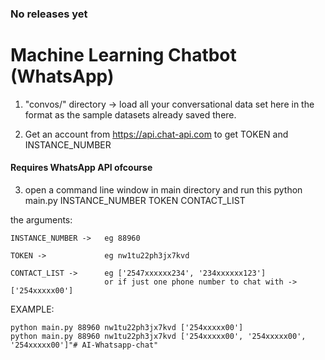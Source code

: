 

### No releases yet

# Machine Learning Chatbot (WhatsApp)
1) "convos/" directory -> load all your conversational data set here 
                       in the format as the sample datasets already saved there.

2) Get an account from https://api.chat-api.com to get TOKEN and INSTANCE_NUMBER
#### Requires WhatsApp API ofcourse
3) open a command line window in main directory and run this
	python main.py INSTANCE_NUMBER TOKEN CONTACT_LIST


the arguments:

	INSTANCE_NUMBER ->	 eg 88960

	TOKEN ->	 		 eg nw1tu22ph3jx7kvd

	CONTACT_LIST ->	     eg ['2547xxxxxx234', '234xxxxxx123']
					     or if just one phone number to chat with -> ['254xxxxx00']


EXAMPLE:

	python main.py 88960 nw1tu22ph3jx7kvd ['254xxxxx00']
	python main.py 88960 nw1tu22ph3jx7kvd ['254xxxxx00', '254xxxxx00', '254xxxxx00']"# AI-Whatsapp-chat" 
